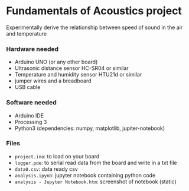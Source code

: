 # Fundamentals of Acoustics project

Experimentally derive the relationship between speed of sound in the air and temperature

### Hardware needed

- Arduino UNO (or any other board)
- Ultrasonic distance sensor HC-SR04 or similar
- Temperature and humidity sensor HTU21d or similar
- jumper wires and a breadboard
- USB cable

### Software needed

- Arduino IDE
- Processing 3
- Python3 (dependencies: numpy, matplotlib, jupiter-notebook)

### Files

- `project.ino`: to load on your board
- `logger.pde`: to serial read data from the board and write in a txt file
- `data0.csv`: data ready csv
- `analysis.ipynb`: jupyter notebook containing python code
- `analysis - Jupyter Notebook.htm`: screenshot of notebook (static)
